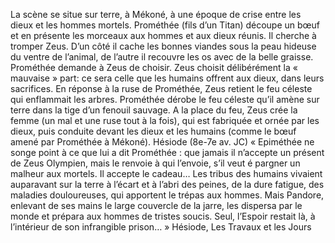 La scène se situe sur terre, à Mékoné, à une époque de crise entre les dieux et les hommes mortels. Prométhée (fils d’un Titan) découpe un bœuf et en présente les morceaux aux hommes et aux dieux réunis. Il cherche à tromper Zeus. D’un côté il cache les bonnes viandes sous la peau hideuse du ventre de l’animal, de l’autre il recouvre les os avec de la belle graisse. Prométhée demande à Zeus de choisir. Zeus choisit délibérément la « mauvaise » part: ce sera celle que les humains offrent aux dieux, dans leurs sacrifices.
En réponse à la ruse de Prométhée, Zeus retient le feu céleste qui enflammait les arbres. Prométhée dérobe le feu céleste qu’il amène sur terre dans la tige d’un fenouil sauvage. A la place du feu, Zeus crée la femme (un mal et une ruse tout à la fois), qui est fabriquée et ornée par les dieux, puis conduite devant les dieux et les humains (comme le bœuf amené par Prométhée à Mékoné).
Hésiode (8e-7e av. JC) « Epiméthée ne songe point à ce que lui a dit Prométhée : que jamais il n’accepte un présent de Zeus Olympien, mais le renvoie à qui l’envoie, s’il veut é pargner un malheur aux mortels. Il accepte le cadeau… Les tribus des humains vivaient auparavant sur la terre à l’écart et à l’abri des peines, de la dure fatigue, des maladies douloureuses, qui apportent le trépas aux hommes. Mais Pandore, enlevant de ses mains le large couvercle de la jarre, les dispersa par le monde et prépara aux hommes de tristes soucis. Seul, l’Espoir restait là, à l’intérieur de son infrangible prison… » 
Hésiode, Les Travaux et les Jours
